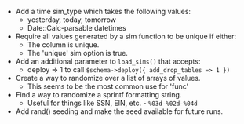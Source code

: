 * Add a time sim\_type which takes the following values:
   * yesterday, today, tomorrow
   * Date::Calc-parsable datetimes
* Require all values generated by a sim function to be unique if either:
   * The column is unique.
   * The 'unique' sim option is true.
* Add an additional parameter to `load_sims()` that accepts:
   * deploy => 1 to call `$schema->deploy({ add_drop_tables => 1 })`
* Create a way to randomize over a list of arrays of values.
   * This seems to be the most common use for 'func'
* Find a way to randomize a sprintf formatting string.
   * Useful for things like SSN, EIN, etc. - `%03d-%02d-%04d`
* Add rand() seeding and make the seed available for future runs.
